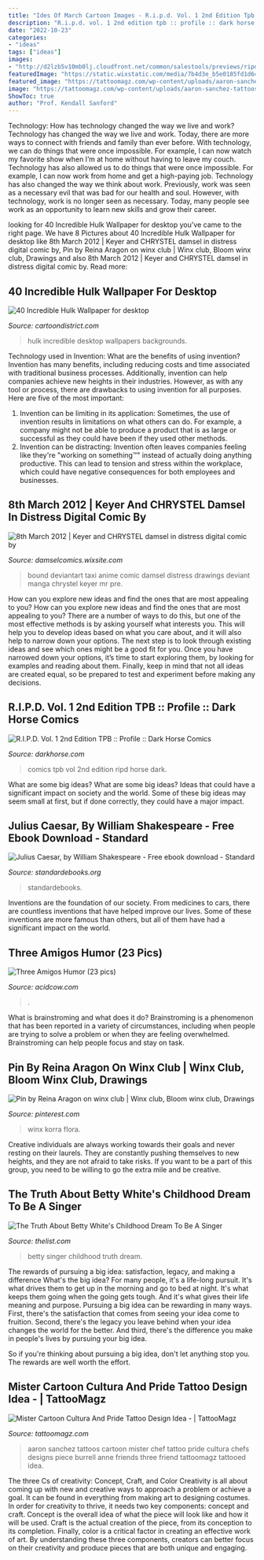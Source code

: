 ```yaml
---
title: "Ides Of March Cartoon Images - R.i.p.d. Vol. 1 2nd Edition Tpb :: Profile :: Dark Horse Comics"
description: "R.i.p.d. vol. 1 2nd edition tpb :: profile :: dark horse comics"
date: "2022-10-23"
categories:
- "ideas"
tags: ["ideas"]
images:
- "http://d2lzb5v10mb0lj.cloudfront.net/common/salestools/previews/ripd/ripdp3.jpg"
featuredImage: "https://static.wixstatic.com/media/7b4d3e_b5e0185fd1d64e08aed1a1c5b888ce53.jpg"
featured_image: "https://tattoomagz.com/wp-content/uploads/aaron-sanchez-tattoos-mister-cartoon-cultura-and-pride-16321.jpg"
image: "https://tattoomagz.com/wp-content/uploads/aaron-sanchez-tattoos-mister-cartoon-cultura-and-pride-16321.jpg"
ShowToc: true
author: "Prof. Kendall Sanford"
---
```



Technology: How has technology changed the way we live and work?
Technology has changed the way we live and work. Today, there are more ways to connect with friends and family than ever before. With technology, we can do things that were once impossible. For example, I can now watch my favorite show when I’m at home without having to leave my couch. Technology has also allowed us to do things that were once impossible. For example, I can now work from home and get a high-paying job. Technology has also changed the way we think about work. Previously, work was seen as a necessary evil that was bad for our health and soul. However, with technology, work is no longer seen as necessary. Today, many people see work as an opportunity to learn new skills and grow their career.

	

		
looking for 40 Incredible Hulk Wallpaper for desktop you've came to the right page. We have 8 Pictures about 40 Incredible Hulk Wallpaper for desktop like 8th March 2012 | Keyer and CHRYSTEL damsel in distress digital comic by, Pin by Reina Aragon on winx club | Winx club, Bloom winx club, Drawings and also 8th March 2012 | Keyer and CHRYSTEL damsel in distress digital comic by. Read more:
		
    
## 40 Incredible Hulk Wallpaper For Desktop

<img loading=lazy src="http://cartoondistrict.com/wp-content/uploads/2015/02/incredible-hulk-wallpaper-for-desktop-28.jpg" onerror="this.onerror=null;this.src='https://tse4.mm.bing.net/th?id=OIP.w2ng4x5pBkWQR0xkYb-e4QHaEo&amp;pid=15.1';" alt="40 Incredible Hulk Wallpaper for desktop">

_Source: cartoondistrict.com_

>hulk incredible desktop wallpapers backgrounds. 

	

Technology used in Invention: What are the benefits of using invention?
Invention has many benefits, including reducing costs and time associated with traditional business processes. Additionally, invention can help companies achieve new heights in their industries. However, as with any tool or process, there are drawbacks to using invention for all purposes. Here are five of the most important: 
1) Invention can be limiting in its application: Sometimes, the use of invention results in limitations on what others can do. For example, a company might not be able to produce a product that is as large or successful as they could have been if they used other methods. 
2) Invention can be distracting: Invention often leaves companies feeling like they're "working on something™" instead of actually doing anything productive. This can lead to tension and stress within the workplace, which could have negative consequences for both employees and businesses.

    
## 8th March 2012 | Keyer And CHRYSTEL Damsel In Distress Digital Comic By

<img loading=lazy src="https://static.wixstatic.com/media/7b4d3e_b5e0185fd1d64e08aed1a1c5b888ce53.jpg" onerror="this.onerror=null;this.src='https://tse3.mm.bing.net/th?id=OIP.NccmoQ3ps5TMNnz3Z3V-GAHaKl&amp;pid=15.1';" alt="8th March 2012 | Keyer and CHRYSTEL damsel in distress digital comic by">

_Source: damselcomics.wixsite.com_

>bound deviantart taxi anime comic damsel distress drawings deviant manga chrystel keyer mr pre. 

	

How can you explore new ideas and find the ones that are most appealing to you?
How can you explore new ideas and find the ones that are most appealing to you? There are a number of ways to do this, but one of the most effective methods is by asking yourself what interests you. This will help you to develop ideas based on what you care about, and it will also help to narrow down your options. The next step is to look through existing ideas and see which ones might be a good fit for you. Once you have narrowed down your options, it’s time to start exploring them, by looking for examples and reading about them. Finally, keep in mind that not all ideas are created equal, so be prepared to test and experiment before making any decisions.

    
## R.I.P.D. Vol. 1 2nd Edition TPB :: Profile :: Dark Horse Comics

<img loading=lazy src="http://d2lzb5v10mb0lj.cloudfront.net/common/salestools/previews/ripd/ripdp3.jpg" onerror="this.onerror=null;this.src='https://tse3.mm.bing.net/th?id=OIP.LtjNTJHtVF3YxptQVXMpbQHaKw&amp;pid=15.1';" alt="R.I.P.D. Vol. 1 2nd Edition TPB :: Profile :: Dark Horse Comics">

_Source: darkhorse.com_

>comics tpb vol 2nd edition ripd horse dark. 

	

What are some big ideas?
What are some big ideas? Ideas that could have a significant impact on society and the world. Some of these big ideas may seem small at first, but if done correctly, they could have a major impact.

    
## Julius Caesar, By William Shakespeare - Free Ebook Download - Standard

<img loading=lazy src="https://standardebooks.org/ebooks/william-shakespeare/julius-caesar/downloads/cover.jpg" onerror="this.onerror=null;this.src='https://tse4.mm.bing.net/th?id=OIP.PfgbmYfGvSzs7LtEWkFFFgHaLG&amp;pid=15.1';" alt="Julius Caesar, by William Shakespeare - Free ebook download - Standard">

_Source: standardebooks.org_

>standardebooks. 

	

Inventions are the foundation of our society. From medicines to cars, there are countless inventions that have helped improve our lives. Some of these inventions are more famous than others, but all of them have had a significant impact on the world.

    
## Three Amigos Humor (23 Pics)

<img loading=lazy src="https://cdn.acidcow.com/pics/20200225/1582653574_ny3ct4wqu6.gif" onerror="this.onerror=null;this.src='https://tse2.mm.bing.net/th?id=OIP.HYrGHqiQnGt0r2wW0hnr7wHaD2&amp;pid=15.1';" alt="Three Amigos Humor (23 pics)">

_Source: acidcow.com_

>. 

	

What is brainstroming and what does it do?
Brainstroming is a phenomenon that has been reported in a variety of circumstances, including when people are trying to solve a problem or when they are feeling overwhelmed. Brainstroming can help people focus and stay on task.

    
## Pin By Reina Aragon On Winx Club | Winx Club, Bloom Winx Club, Drawings

<img loading=lazy src="https://i.pinimg.com/736x/a2/5b/6c/a25b6c16961249f80d86651524e729f5.jpg" onerror="this.onerror=null;this.src='https://tse1.mm.bing.net/th?id=OIP.WHLCLggCaqKcx5pAmevZcQHaNz&amp;pid=15.1';" alt="Pin by Reina Aragon on winx club | Winx club, Bloom winx club, Drawings">

_Source: pinterest.com_

>winx korra flora. 

	

Creative individuals are always working towards their goals and never resting on their laurels. They are constantly pushing themselves to new heights, and they are not afraid to take risks. If you want to be a part of this group, you need to be willing to go the extra mile and be creative.

    
## The Truth About Betty White&#039;s Childhood Dream To Be A Singer

<img loading=lazy src="https://img4.thelist.com/img/gallery/the-truth-about-betty-whites-childhood-dream-to-be-a-singer/l-intro-1617021709.jpg" onerror="this.onerror=null;this.src='https://tse2.mm.bing.net/th?id=OIP.WfWS5TtHFeq4wCaUzM9_rgHaEK&amp;pid=15.1';" alt="The Truth About Betty White&#039;s Childhood Dream To Be A Singer">

_Source: thelist.com_

>betty singer childhood truth dream. 

	

The rewards of pursuing a big idea: satisfaction, legacy, and making a difference
What's the big idea? For many people, it's a life-long pursuit. It's what drives them to get up in the morning and go to bed at night. It's what keeps them going when the going gets tough. And it's what gives their life meaning and purpose.
 Pursuing a big idea can be rewarding in many ways. First, there's the satisfaction that comes from seeing your idea come to fruition. Second, there's the legacy you leave behind when your idea changes the world for the better. And third, there's the difference you make in people's lives by pursuing your big idea.

So if you're thinking about pursuing a big idea, don't let anything stop you. The rewards are well worth the effort.

    
## Mister Cartoon Cultura And Pride Tattoo Design Idea - | TattooMagz

<img loading=lazy src="https://tattoomagz.com/wp-content/uploads/aaron-sanchez-tattoos-mister-cartoon-cultura-and-pride-16321.jpg" onerror="this.onerror=null;this.src='https://tse1.mm.bing.net/th?id=OIP.7dHKnhS7eVrDgyG1fqycaAHaKJ&amp;pid=15.1';" alt="Mister Cartoon Cultura And Pride Tattoo Design Idea - | TattooMagz">

_Source: tattoomagz.com_

>aaron sanchez tattoos cartoon mister chef tattoo pride cultura chefs designs piece burrell anne friends three friend tattoomagz tattooed idea. 

	

The three Cs of creativity: Concept, Craft, and Color
Creativity is all about coming up with new and creative ways to approach a problem or achieve a goal. It can be found in everything from making art to designing costumes. In order for creativity to thrive, it needs two key components: concept and craft. Concept is the overall idea of what the piece will look like and how it will be used. Craft is the actual creation of the piece, from its conception to its completion. Finally, color is a critical factor in creating an effective work of art. By understanding these three components, creators can better focus on their creativity and produce pieces that are both unique and engaging.

